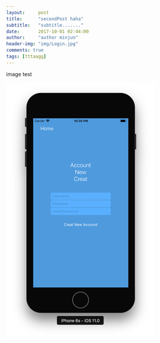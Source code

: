 ```yaml
---
layout:     post
title:      "secondPost haha"
subtitle:   "subtitle......."
date:       2017-10-01 02:44:00
author:     "author minjun"
header-img: "img/Login.jpg"
comments: true
tags: [tttaagg]
---
```



image test

![screen](/img/Login.jpg)
